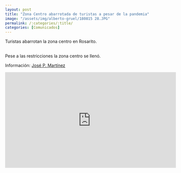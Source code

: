 ```yaml
---
layout: post
title: "Zona Centro abarrotada de turistas a pesar de la pandemia"
image: "/assets/img/alberto-gruel/180815 28.JPG"
permalink: /:categories/:title/
categories: [Comunicados]
---
```


Turistas abarrotan la zona centro en Rosarito. 


<br> Pese a las restricciones la zona centro se llenó.

Información: [José P. Martínez](https://www.facebook.com/CNRDEPORTES)

<div class="embed-responsive embed-responsive-16by9">

<iframe src="https://www.facebook.com/plugins/video.php?href=https%3A%2F%2Fwww.facebook.com%2Fcnrnoticias%2Fvideos%2F651346602454996%2F&show_text=0&width=560" width="560" height="315" style="border:none;overflow:hidden" scrolling="no" frameborder="0" allowTransparency="true" allowFullScreen="true"></iframe>


